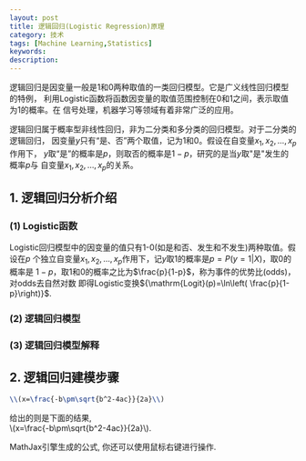 ```yaml
---
layout: post
title: 逻辑回归(Logistic Regression)原理
category: 技术
tags: [Machine Learning,Statistics]
keywords: 
description: 
---
```


<script type="text/javascript" src="http://cdn.mathjax.org/mathjax/latest/MathJax.js?config=default"></script>

逻辑回归是因变量一般是1和0两种取值的一类回归模型。它是广义线性回归模型的特例，
利用Logistic函数将函数因变量的取值范围控制在0和1之间，表示取值为1的概率。在
信号处理，机器学习等领域有着非常广泛的应用。  


逻辑回归属于概率型非线性回归，非为二分类和多分类的回归模型。对于二分类的逻辑回归，
因变量$y$只有“是、否”两个取值，记为1和0。假设在自变量$x_1,x_2,\ldots,x_p$作用下，
$y$取“是”的概率是$p$，则取否的概率是$1-p$，研究的是当$y$取"是"发生的概率$p$与
自变量$x_1,x_2,\ldots,x_p$的关系。


## 1. 逻辑回归分析介绍  

### (1) Logistic函数  

Logistic回归模型中的因变量的值只有1-0(如是和否、发生和不发生)两种取值。假设在$p$
个独立自变量$x_1,x_2,\ldots,x_p$作用下，记$y$取1的概率是$p=P(y=1|X)$，取0的概率是
$1-p$，取1和0的概率之比为$\frac{p}{1-p}$，称为事件的优势比(odds)，对odds去自然对数
即得Logistic变换${\mathrm{Logit}(p)=\ln\left( \frac{p}{1-p}\right)}$.  







### (2) 逻辑回归模型




### (3) 逻辑回归模型解释




## 2. 逻辑回归建模步骤


```tex
\\(x=\frac{-b\pm\sqrt{b^2-4ac}}{2a}\\)
```  
给出的则是下面的结果,  
\\(x=\frac{-b\pm\sqrt{b^2-4ac}}{2a}\\).  

MathJax引擎生成的公式, 你还可以使用鼠标右键进行操作. 
